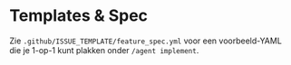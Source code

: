 # Templates & Spec
Zie `.github/ISSUE_TEMPLATE/feature_spec.yml` voor een voorbeeld-YAML die je 1-op-1 kunt plakken onder `/agent implement`.
